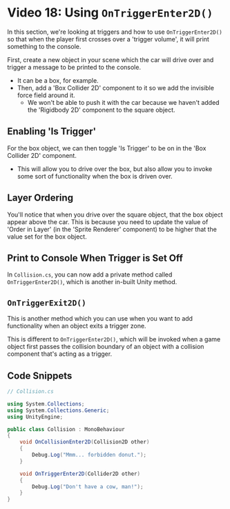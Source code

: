 # Video 18: Using `OnTriggerEnter2D()`

In this section, we're looking at triggers and how to use `OnTriggerEnter2D()` so that when the player first crosses over a 'trigger volume', it will print something to the console.

First, create a new object in your scene which the car will drive over and trigger a message to be printed to the console.

- It can be a box, for example.
- Then, add a 'Box Collider 2D' component to it so we add the invisible force field around it.
  - We won't be able to push it with the car because we haven't added the 'Rigidbody 2D' component to the square object.

## Enabling 'Is Trigger'

For the box object, we can then toggle 'Is Trigger' to be on in the 'Box Collider 2D' component.

- This will allow you to drive over the box, but also allow you to invoke some sort of functionality when the box is driven over.

## Layer Ordering

You'll notice that when you drive over the square object, that the box object appear above the car. This is because you need to update the value of 'Order in Layer' (in the 'Sprite Renderer' component) to be higher that the value set for the box object.

## Print to Console When Trigger is Set Off

In `Collision.cs`, you can now add a private method called `OnTriggerEnter2D()`, which is another in-built Unity method.

## `OnTriggerExit2D()`

This is another method which you can use when you want to add functionality when an object exits a trigger zone.

This is different to `OnTriggerEnter2D()`, which will be invoked when a game object first passes the collision boundary of an object with a collision component that's acting as a trigger.

## Code Snippets

```c#
// Collision.cs

using System.Collections;
using System.Collections.Generic;
using UnityEngine;

public class Collision : MonoBehaviour
{
    void OnCollisionEnter2D(Collision2D other)
    {
        Debug.Log("Mmm... forbidden donut.");
    }

    void OnTriggerEnter2D(Collider2D other)
    {
        Debug.Log("Don't have a cow, man!");
    }
}
```
